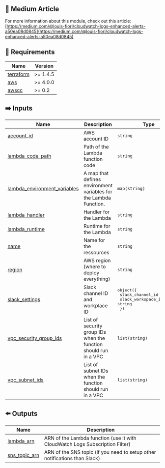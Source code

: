 ## 📝 Medium Article
For more information about this module, check out this article: [https://medium.com/@louis-fiori/cloudwatch-logs-enhanced-alerts-a50ea08d0845](https://medium.com/@louis-fiori/cloudwatch-logs-enhanced-alerts-a50ea08d0845)
 
## 🔗 Requirements

| Name | Version |
|------|---------|
| <a name="requirement_terraform"></a> [terraform](#requirement\_terraform) | >= 1.4.5 |
| <a name="requirement_aws"></a> [aws](#requirement\_aws) | >= 4.0.0 |
| <a name="requirement_awscc"></a> [awscc](#requirement\_awscc) | >= 0.2 |

## ➡️ Inputs

| Name | Description | Type | Default | Required |
|------|-------------|------|---------|:--------:|
| <a name="input_account_id"></a> [account\_id](#input\_account\_id) | AWS account ID | `string` | n/a | yes |
| <a name="input_lambda_code_path"></a> [lambda\_code\_path](#input\_lambda\_code\_path) | Path of the Lambda function code | `string` | `"logs_alerts.py"` | no |
| <a name="input_lambda_environment_variables"></a> [lambda\_environment\_variables](#input\_lambda\_environment\_variables) | A map that defines environment variables for the Lambda Function. | `map(string)` | `{}` | no |
| <a name="input_lambda_handler"></a> [lambda\_handler](#input\_lambda\_handler) | Handler for the Lambda | `string` | `"logs_alerts.lambda_handler"` | no |
| <a name="input_lambda_runtime"></a> [lambda\_runtime](#input\_lambda\_runtime) | Runtime for the Lambda | `string` | `"python3.8"` | no |
| <a name="input_name"></a> [name](#input\_name) | Name for the ressources | `string` | n/a | yes |
| <a name="input_region"></a> [region](#input\_region) | AWS region (where to deploy everything) | `string` | n/a | yes |
| <a name="input_slack_settings"></a> [slack\_settings](#input\_slack\_settings) | Slack channel ID and workplace ID | <pre>object({<br>    slack_channel_id : string<br>    slack_workspace_id : string<br>  })</pre> | `null` | no |
| <a name="input_vpc_security_group_ids"></a> [vpc\_security\_group\_ids](#input\_vpc\_security\_group\_ids) | List of security group IDs when the function should run in a VPC | `list(string)` | `null` | no |
| <a name="input_vpc_subnet_ids"></a> [vpc\_subnet\_ids](#input\_vpc\_subnet\_ids) | List of subnet IDs when the function should run in a VPC | `list(string)` | `null` | no |

## ⬅️ Outputs

| Name | Description |
|------|-------------|
| <a name="output_lambda_arn"></a> [lambda\_arn](#output\_lambda\_arn) | ARN of the Lambda function (use it with CloudWatch Logs Subscription Filter) |
| <a name="output_sns_topic_arn"></a> [sns\_topic\_arn](#output\_sns\_topic\_arn) | ARN of the SNS topic (if you need to setup other notifications than Slack) |
